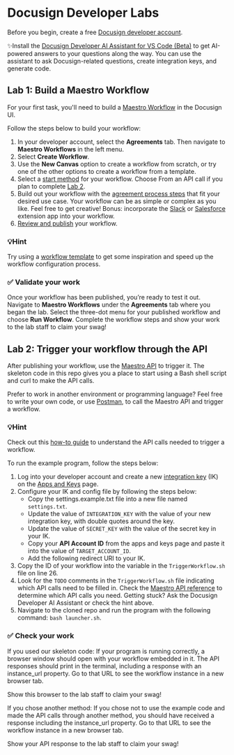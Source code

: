 # Docusign Developer Labs

Before you begin, create a free [Docusign developer account](https://www.docusign.com/developers/sandbox).

✨Install the [Docusign Developer AI Assistant for VS Code (Beta)](https://developers.docusign.com/tools/ai-assistant-vs-code/) to get AI-powered answers to your questions along the way. You can use the assistant to ask Docusign-related questions, create integration keys, and generate code.

## Lab 1: Build a Maestro Workflow

For your first task, you'll need to build a <a href="https://support.docusign.com/s/document-item?bundleId=yff1696971835267&topicId=pps1696973636517.html">Maestro Workflow</a> in the Docusign UI.

Follow the steps below to build your workflow:
1. In your developer account, select the **Agreements** tab. Then navigate to **Maestro Workflows** in the left menu.
2. Select **Create Workflow**.
3. Use the **New Canvas** option to create a workflow from scratch, or try one of the other options to create a workflow from a template.
4. Select a [start method](https://support.docusign.com/s/document-item?bundleId=yff1696971835267&topicId=ztb1727892686033.html) for your workflow. Choose From an API call if you plan to complete [Lab 2](#lab-2-trigger-your-workflow-through-the-api).
5. Build out your workflow with the [agreement process steps](https://support.docusign.com/s/document-item?bundleId=yff1696971835267&topicId=afu1730332596907.html) that fit your desired use case. Your workflow can be as simple or complex as you like. Feel free to get creative!
Bonus: incorporate the [Slack](https://apps-d.docusign.com/app-center/app/4a5ee6f6-2213-40e0-8ea6-b04714e2a129) or [Salesforce](https://apps-d.docusign.com/app-center/app/2d576583-520a-41e2-886b-089fefe733a1) extension app into your workflow.
6. [Review and publish](https://support.docusign.com/s/document-item?bundleId=yff1696971835267&topicId=iqm1698272226447.html) your workflow.

### 💡Hint
Try using a [workflow template](https://support.docusign.com/s/document-item?bundleId=yff1696971835267&topicId=irb1736981148403.html) to get some inspiration and speed up the workflow configuration process.

### ✅ Validate your work
Once your workflow has been published, you’re ready to test it out. Navigate to **Maestro Workflows** under the **Agreements** tab where you began the lab. Select the three-dot menu for your published workflow and choose **Run Workflow**. Complete the workflow steps and show your work to the lab staff to claim your swag!

## Lab 2: Trigger your workflow through the API

After publishing your workflow, use the [Maestro API](https://developers.docusign.com/docs/maestro-api/maestro101/) to trigger it. The skeleton code in this repo gives you a place to start using a Bash shell script and curl to make the API calls.

Prefer to work in another environment or programming language? Feel free to write your own code, or use [Postman](https://developers.docusign.com/tools/postman/), to call the Maestro API and trigger a workflow.

### 💡Hint
Check out this [how-to guide](https://developers.docusign.com/docs/maestro-api/how-to/trigger-workflow/) to understand the API calls needed to trigger a workflow.

To run the example program, follow the steps below:
1. Log into your developer account and create a new [integration key](https://developers.docusign.com/platform/build-integration/) (IK) on the [Apps and Keys](https://admindemo.docusign.com/authenticate?goTo=appsAndKeys) page.
2. Configure your IK and config file by following the steps below:
    - Copy the settings.example.txt file into a new file named `settings.txt`.
    - Update the value of `INTEGRATION_KEY` with the value of your new integration key, with double quotes around the key.
    - Update the value of `SECRET_KEY` with the value of the secret key in your IK.
    - Copy your **API Account ID** from the apps and keys page and paste it into the value of `TARGET_ACCOUNT_ID`.
    - Add the following redirect URI to your IK.
3. Copy the ID of your workflow into the variable in the `TriggerWorkflow.sh` file on line 26.
4. Look for the `TODO` comments in the `TriggerWorkflow.sh` file indicating which API calls need to be filled in. Check the [Maestro API reference](https://developers.docusign.com/docs/maestro-api/reference/) to determine which API calls you need. Getting stuck? Ask the Docusign Developer AI Assistant or check the hint above.
5. Navigate to the cloned repo and run the program with the following command: `bash launcher.sh`.

### ✅ Check your work
If you used our skeleton code:
If your program is running correctly, a browser window should open with your workflow embedded in it. The API responses should print in the terminal, including a response with an instance_url property. Go to that URL to see the workflow instance in a new browser tab.

Show this browser to the lab staff to claim your swag!

If you chose another method:
If you chose not to use the example code and made the API calls through another method, you should have received a response including the instance_url property. Go to that URL to see the workflow instance in a new browser tab.

Show your API response to the lab staff to claim your swag!
